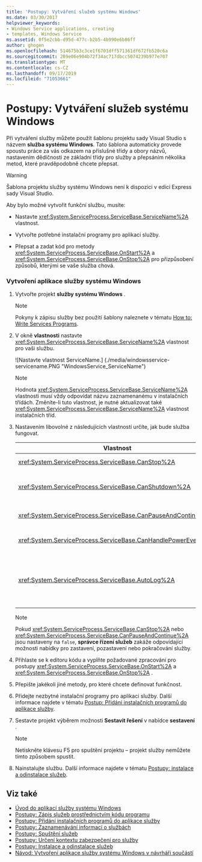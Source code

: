 ```yaml
---
title: 'Postupy: Vytváření služeb systému Windows'
ms.date: 03/30/2017
helpviewer_keywords:
- Windows Service applications, creating
- templates, Windows Service
ms.assetid: 0f5e2cbb-d95d-477c-b2b5-4b990e6b86ff
author: ghogen
ms.openlocfilehash: 514675b3c3ce1f6701dff571361df672fb520c6a
ms.sourcegitcommit: 289e06e904b72f34ac717dbcc5074239b977e707
ms.translationtype: MT
ms.contentlocale: cs-CZ
ms.lasthandoff: 09/17/2019
ms.locfileid: "71053661"
---
```

# <a name="how-to-create-windows-services"></a>Postupy: Vytváření služeb systému Windows
Při vytváření služby můžete použít šablonu projektu sady Visual Studio s názvem **služba systému Windows**. Tato šablona automaticky provede spoustu práce za vás odkazem na příslušné třídy a obory názvů, nastavením dědičnosti ze základní třídy pro služby a přepsáním několika metod, které pravděpodobně chcete přepsat.  
  
> [!WARNING]
> Šablona projektu služby systému Windows není k dispozici v edici Express sady Visual Studio.  
  
 Aby bylo možné vytvořit funkční službu, musíte:  
  
- Nastavte <xref:System.ServiceProcess.ServiceBase.ServiceName%2A> vlastnost.  
  
- Vytvořte potřebné instalační programy pro aplikaci služby.  
  
- Přepsat a zadat kód pro metody <xref:System.ServiceProcess.ServiceBase.OnStart%2A> a <xref:System.ServiceProcess.ServiceBase.OnStop%2A> pro přizpůsobení způsobů, kterými se vaše služba chová.  
  
### <a name="to-create-a-windows-service-application"></a>Vytvoření aplikace služby systému Windows  
  
1. Vytvořte projekt **služby systému Windows** .  
  
    > [!NOTE]
    > Pokyny k zápisu služby bez použití šablony naleznete v tématu [How to: Write Services Programs](how-to-write-services-programmatically.md).  
  
2. V okně **vlastnosti** nastavte <xref:System.ServiceProcess.ServiceBase.ServiceName%2A> vlastnost pro vaši službu.  
  
     ![Nastavte vlastnost ServiceName.] (./media/windowsservice-servicename.PNG "WindowsService_ServiceName")  
  
    > [!NOTE]
    > Hodnota <xref:System.ServiceProcess.ServiceBase.ServiceName%2A> vlastnosti musí vždy odpovídat názvu zaznamenanému v instalačních třídách. Změníte-li tuto vlastnost, je nutné aktualizovat také <xref:System.ServiceProcess.ServiceBase.ServiceName%2A> vlastnost instalačních tříd.  
  
3. Nastavením libovolné z následujících vlastností určíte, jak bude služba fungovat.  
  
    |Vlastnost|Nastavení|  
    |--------------|-------------|  
    |<xref:System.ServiceProcess.ServiceBase.CanStop%2A>|`True`pro indikaci, že služba bude přijímat žádosti o zastavení provozu; `false` zabránit zastavení služby.|  
    |<xref:System.ServiceProcess.ServiceBase.CanShutdown%2A>|`True`pro indikaci, že služba chce dostávat oznámení, když počítač, ve kterém se nachází, je vypnutý, a umožňuje tak <xref:System.ServiceProcess.ServiceBase.OnShutdown%2A> volání procedury.|  
    |<xref:System.ServiceProcess.ServiceBase.CanPauseAndContinue%2A>|`True`pro indikaci, že služba bude přijímat požadavky na pozastavení nebo pokračování v běhu; `false` brání pozastavení a obnovení služby.|  
    |<xref:System.ServiceProcess.ServiceBase.CanHandlePowerEvent%2A>|`True`pro indikaci, že služba může zpracovávat oznámení o změnách stavu napájení počítače. `false` brání službě v upozorňování na tyto změny.|  
    |<xref:System.ServiceProcess.ServiceBase.AutoLog%2A>|`True`zápis informativních položek do protokolu událostí aplikace, když vaše služba provádí akci; `false` tuto funkci můžete zakázat. Další informace najdete v tématu [Postup: protokolování informací o službách](how-to-log-information-about-services.md). **Poznámka:**  Ve výchozím nastavení <xref:System.ServiceProcess.ServiceBase.AutoLog%2A> je nastavena na `true`.|  
  
    > [!NOTE]
    > Pokud <xref:System.ServiceProcess.ServiceBase.CanStop%2A> nebo <xref:System.ServiceProcess.ServiceBase.CanPauseAndContinue%2A> jsou nastaveny na `false`, **správce řízení služeb** zakáže odpovídající možnosti nabídky pro zastavení, pozastavení nebo pokračování služby.  
  
4. Přihlaste se k editoru kódu a vyplňte požadované zpracování pro postupy <xref:System.ServiceProcess.ServiceBase.OnStart%2A> a <xref:System.ServiceProcess.ServiceBase.OnStop%2A> .  
  
5. Přepište jakékoli jiné metody, pro které chcete definovat funkčnost.  
  
6. Přidejte nezbytné instalační programy pro aplikaci služby. Další informace najdete v tématu [Postup: Přidání instalačních programů do aplikace služby](how-to-add-installers-to-your-service-application.md).  
  
7. Sestavte projekt výběrem možnosti **Sestavit řešení** v nabídce **sestavení** .  
  
    > [!NOTE]
    > Netiskněte klávesu F5 pro spuštění projektu – projekt služby nemůžete tímto způsobem spustit.  
  
8. Nainstalujte službu. Další informace najdete v tématu [Postupy: instalace a odinstalace služeb](how-to-install-and-uninstall-services.md).  
  
## <a name="see-also"></a>Viz také

- [Úvod do aplikací služby systému Windows](introduction-to-windows-service-applications.md)
- [Postupy: Zápis služeb prostřednictvím kódu programu](how-to-write-services-programmatically.md)
- [Postupy: Přidání instalačních programů do aplikace služby](how-to-add-installers-to-your-service-application.md)
- [Postupy: Zaznamenávání informací o službách](how-to-log-information-about-services.md)
- [Postupy: Spuštění služeb](how-to-start-services.md)
- [Postupy: Určení kontextu zabezpečení pro služby](how-to-specify-the-security-context-for-services.md)
- [Postupy: Instalace a odinstalace služeb](how-to-install-and-uninstall-services.md)
- [Návod: Vytvoření aplikace služby systému Windows v návrháři součástí](walkthrough-creating-a-windows-service-application-in-the-component-designer.md)

